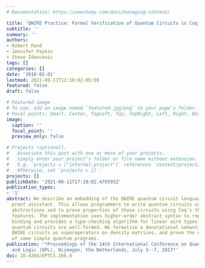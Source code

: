 ```yaml
---
# Documentation: https://wowchemy.com/docs/managing-content/

title: 'QWIRE Practice: Formal Verification of Quantum Circuits in Coq'
subtitle: ''
summary: ''
authors:
- Robert Rand
- Jennifer Paykin
- Steve Zdancewic
tags: []
categories: []
date: '2018-02-01'
lastmod: 2021-08-11T12:18:02-05:00
featured: false
draft: false

# Featured image
# To use, add an image named `featured.jpg/png` to your page's folder.
# Focal points: Smart, Center, TopLeft, Top, TopRight, Left, Right, BottomLeft, Bottom, BottomRight.
image:
  caption: ''
  focal_point: ''
  preview_only: false

# Projects (optional).
#   Associate this post with one or more of your projects.
#   Simply enter your project's folder or file name without extension.
#   E.g. `projects = ["internal-project"]` references `content/project/deep-learning/index.md`.
#   Otherwise, set `projects = []`.
projects: []
publishDate: '2021-08-11T17:18:02.476595Z'
publication_types:
- '1'
abstract: We describe an embedding of the QWIRE quantum circuit language in the Coq
  proof assistant. This allows programmers to write quantum circuits using high-level
  abstractions and to prove properties of those circuits using Coq's theorem proving
  features. The implementation uses higher-order abstract syntax to represent variable
  binding and provides a type-checking algorithm for linear wire types, ensuring that
  quantum circuits are well-formed. We formalize a denotational semantics that interprets
  QWIRE circuits as superoperators on density matrices, and prove the correctness
  of some simple quantum programs.
publication: '*Proceedings of the 14th International Conference on Quantum Physics
  and Logic (QPL), Nijmegen, the Netherlands, July 3--7, 2017*'
doi: 10.4204/EPTCS.266.8
---
```

